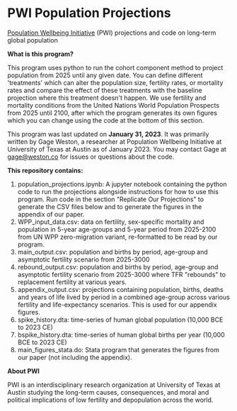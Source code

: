 # PWI Population Projections

[Population Wellbeing Initiative]([url](https://sites.utexas.edu/pwi/)) (PWI) projections and code on long-term global population

**What is this program?**

This program uses python to run the cohort component method to project population from 2025 until any given date. You can define different 'treatments' which can alter the population size, fertility rates, or mortality rates and compare the effect of these treatments with the baseline projection where this treatment doesn't happen. We use fertility and mortality conditions from the United Nations World Population Prospects from 2025 until 2100, after which the program generates its own figures which you can change using the code at the bottom of this section.

This program was last updated on **January 31, 2023**. It was primarily written by Gage Weston, a researcher at Population Wellbeing Initiative at University of Texas at Austin as of January 2023. You may contact Gage at gage@weston.co for issues or questions about the code.

**This repository contains:**

1. population_projections.ipynb: A jupyter notebook containing the python code to run the projections alongside instructions for how to use this program. Run code in the section "Replicate Our Projections" to generate the CSV files below and to generate the figures in the appendix of our paper.
2. WPP_input_data.csv: data on fertility, sex-specific mortality and population in 5-year age-groups and 5-year period from 2025-2100 from UN WPP zero-migration variant, re-formatted to be read by our program.
3. main_output.csv: population and births by period, age-group and asymptotic fertility scenario from 2025-3000
4. rebound_output.csv: population and births by period, age-group and asymptotic fertility scenario from 2025-3000 where TFR "rebounds" to replacement fertility at various years.
5. appendix_output.csv: projections containing population, births, deaths and years of life lived by period in a combined age-group across various fertility and life-expectancy scenarios. This is used for our appendix figures.
6. spike_history.dta: time-series of human global population (10,000 BCE to 2023 CE)
7. bspike_history.dta: time-series of human global births per year (10,000 BCE to 2023 CE)
8. main_figures_stata.do: Stata program that generates the figures from our paper (not including the appendix).

**About PWI**

PWI is an interdisciplinary research organization at University of Texas at Austin studying the long-term causes, consequences, and moral and political implications of low fertility and depopulation across the world.
